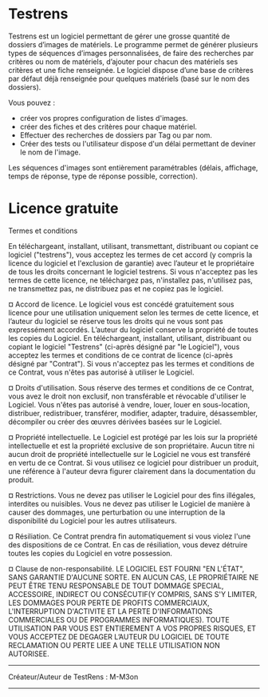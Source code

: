 # Testrens

Testrens est un logiciel permettant de gérer une grosse quantité de dossiers d’images de matériels. Le programme permet de générer plusieurs types de séquences d’images personnalisées, de faire des recherches par critères ou nom de matériels, d’ajouter pour chacun des matériels ses critères et une fiche renseignée. Le logiciel dispose d’une base de critères par défaut déjà renseignée pour quelques matériels (basé sur le nom des dossiers).

Vous pouvez :
  - créer vos propres configuration de listes d'images.
  - créer des fiches et des critères pour chaque matériel.
  - Effectuer des recherches de dossiers par Tag ou par nom.
  - Créer des tests ou l'utilisateur dispose d'un délai permettant de deviner le nom de l'image.
    
Les séquences d'images sont entièrement paramétrables (délais, affichage, temps de réponse, type de réponse possible, correction).

# Licence gratuite

Termes et conditions

En téléchargeant, installant, utilisant, transmettant, distribuant ou copiant ce logiciel ("testrens"), vous acceptez les termes de cet accord (y compris la licence du logiciel et l'exclusion de garantie) avec l’auteur et le propriétaire de tous les droits concernant le logiciel testrens. Si vous n'acceptez pas les termes de cette licence, ne téléchargez pas, n'installez pas, n'utilisez pas, ne transmettez pas, ne distribuez pas et ne copiez pas le logiciel.

¤ Accord de licence. 
Le logiciel vous est concédé gratuitement sous licence pour une utilisation uniquement selon les termes de cette licence, et l’auteur du logiciel se réserve tous les droits qui ne vous sont pas expressément accordés.
L’auteur du logiciel conserve la propriété de toutes les copies du Logiciel.
En téléchargeant, installant, utilisant, distribuant ou copiant le logiciel "Testrens" (ci-après désigné par "le Logiciel"), vous acceptez les termes et conditions de ce contrat de licence (ci-après désigné par "Contrat"). Si vous n'acceptez pas les termes et conditions de ce Contrat, vous n'êtes pas autorisé à utiliser le Logiciel.

¤ Droits d'utilisation. 
Sous réserve des termes et conditions de ce Contrat, vous avez le droit non exclusif, non transférable et révocable d'utiliser le Logiciel. Vous n'êtes pas autorisé à vendre, louer, louer en sous-location, distribuer, redistribuer, transférer, modifier, adapter, traduire, désassembler, décompiler ou créer des œuvres dérivées basées sur le Logiciel.

¤ Propriété intellectuelle. 
Le Logiciel est protégé par les lois sur la propriété intellectuelle et est la propriété exclusive de son propriétaire. Aucun titre ni aucun droit de propriété intellectuelle sur le Logiciel ne vous est transféré en vertu de ce Contrat.
Si vous utilisez ce logiciel pour distribuer un produit, une référence à l'auteur devra figurer clairement dans la documentation du produit.

¤ Restrictions. 
Vous ne devez pas utiliser le Logiciel pour des fins illégales, interdites ou nuisibles. Vous ne devez pas utiliser le Logiciel de manière à causer des dommages, une perturbation ou une interruption de la disponibilité du Logiciel pour les autres utilisateurs.

¤ Résiliation. 
Ce Contrat prendra fin automatiquement si vous violez l'une des dispositions de ce Contrat. En cas de résiliation, vous devez détruire toutes les copies du Logiciel en votre possession.

¤ Clause de non-responsabilité. 
LE LOGICIEL EST FOURNI "EN L'ÉTAT", SANS GARANTIE D'AUCUNE SORTE. EN AUCUN CAS, LE PROPRIÉTAIRE NE PEUT ÊTRE TENU RESPONSABLE DE TOUT DOMMAGE SPECIAL, ACCESSOIRE, INDIRECT OU CONSÉCUTIF(Y COMPRIS, SANS S'Y LIMITER, LES DOMMAGES POUR PERTE DE PROFITS COMMERCIAUX, L'INTERRUPTION D'ACTIVITE ET LA PERTE D'INFORMATIONS COMMERCIALES OU DE PROGRAMMES INFORMATIQUES). TOUTE UTILISATION PAR VOUS EST ENTIEREMENT A VOS PROPRES RISQUES, ET VOUS ACCEPTEZ DE DEGAGER L’AUTEUR DU LOGICIEL DE TOUTE RECLAMATION OU PERTE LIEE A UNE TELLE UTILISATION NON AUTORISEE. 
_________________________________________
Créateur/Auteur de TestRens : M-M3on
_________________________________________
